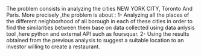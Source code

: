 The problem consists in analyzing the cities NEW YORK CITY, Toronto And Paris.
More precisely ,the problem is about :
1- Analyzing all the  places of the different neighborhood of all borough in  each of these cities in order to find the similarities between them base on data collected using data anlysis tool ,here python and external API such as foursquar.
2- Using the results obtained from the previous  analysis to suggest a suitable location to an investor  willing to create a restaurant.
